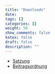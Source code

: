 ```yaml
---
title: "Downloads"
date:
tags: []
categories: []
weight: 50
show_comments: false
katex: false
draft: false
description: ""
---
```


- [Satzung](/dl/Satzung.pdf)
- [Beitragsordnung](/dl/Beitragsordnung.pdf)
